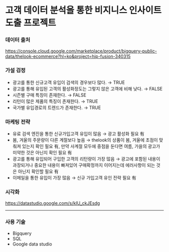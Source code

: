 # 고객 데이터 분석을 통한 비지니스 인사이트 도출 프로젝트

### 데이터 출처
https://console.cloud.google.com/marketplace/product/bigquery-public-data/thelook-ecommerce?hl=ko&project=hip-fusion-340315

### 가설 검정
- 광고를 통한 신규고객 유입이 검색의 경우보다 많다. → TRUE
- 광고를 통해 유입된 고객의 활성화정도는 그렇지 않은 고객에 비해 낮다. → FALSE
- 시즌별 구매 특징이 존재한다. → FALSE
- 리턴이 많은 제품의 특징이 존재한다. → TRUE
- 국가별 유입경로의 트렌드가 존재한다. → TRUE

### 마케팅 전략
- 유료 검색 엔진을 통한 신규가입고객 유입이 많음 → 광고 활성화 필요 有
- 봄, 겨울의 주문량이 다른 계절보다 높음 → thelook의 상품이 봄, 겨울에 초점이 맞춰져 있는지 확인 필요 有, 만약 사계절 모두에 중점을 둔다면 여름, 가을의 광고가 미약한 것은 아닌지 확인 필요 有
- 광고를 통해 유입되어 구입한 고객의 리턴량이 가장 많음 → 광고에 포함된 내용이 과장되거나 중요한 내용이 빠져있어 구매확정까지 이어지는데 에러사항이 되는 것은 아닌지 확인할 필요 有
- 이메일을 통한 유입이 가장 많음 → 신규 가입고객 유인 전략 필요 有

### 시각화
https://datastudio.google.com/s/kIU_ckJEsdg

---
### 사용 기술
- Bigquery
- SQL
- Google data studio
